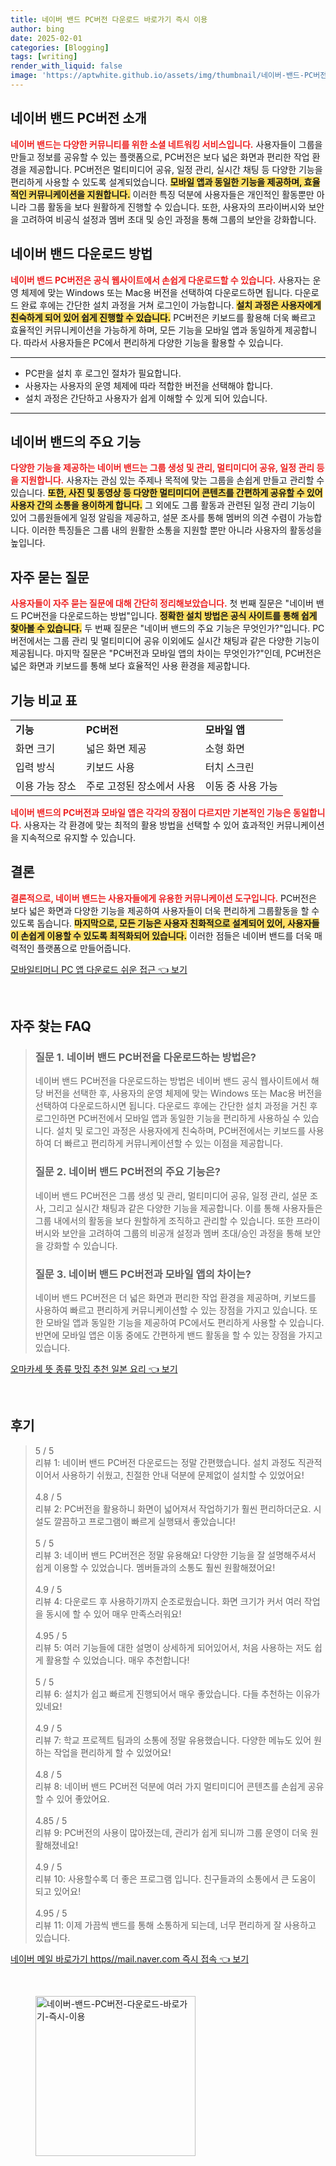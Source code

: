 ```yaml
---
title: 네이버 밴드 PC버전 다운로드 바로가기 즉시 이용
author: bing
date: 2025-02-01
categories: [Blogging]
tags: [writing]
render_with_liquid: false
image: 'https://aptwhite.github.io/assets/img/thumbnail/네이버-밴드-PC버전-다운로드-바로가기-즉시-이용.webp'
---
```



<h2 id='네이버밴드PC버전소개'>네이버 밴드 PC버전 소개</h2>

<p><b><span style="color: #ee2323;">네이버 밴드는 다양한 커뮤니티를 위한 소셜 네트워킹 서비스입니다.</span></b> 사용자들이 그룹을 만들고 정보를 공유할 수 있는 플랫폼으로, PC버전은 보다 넓은 화면과 편리한 작업 환경을 제공합니다. PC버전은 멀티미디어 공유, 일정 관리, 실시간 채팅 등 다양한 기능을 편리하게 사용할 수 있도록 설계되었습니다. <b><span style="background-color: #ffe066;">모바일 앱과 동일한 기능을 제공하며, 효율적인 커뮤니케이션을 지원합니다.</span></b> 이러한 특징 덕분에 사용자들은 개인적인 활동뿐만 아니라 그룹 활동을 보다 원활하게 진행할 수 있습니다. 또한, 사용자의 프라이버시와 보안을 고려하여 비공식 설정과 멤버 초대 및 승인 과정을 통해 그룹의 보안을 강화합니다.</p>

<h2 id='네이버밴드다운로드방법'>네이버 밴드 다운로드 방법</h2>

<p><b><span style="color: #ee2323;">네이버 밴드 PC버전은 공식 웹사이트에서 손쉽게 다운로드할 수 있습니다.</span></b> 사용자는 운영 체제에 맞는 Windows 또는 Mac용 버전을 선택하여 다운로드하면 됩니다. 다운로드 완료 후에는 간단한 설치 과정을 거쳐 로그인이 가능합니다. <b><span style="background-color: #ffe066;">설치 과정은 사용자에게 친숙하게 되어 있어 쉽게 진행할 수 있습니다.</span></b> PC버전은 키보드를 활용해 더욱 빠르고 효율적인 커뮤니케이션을 가능하게 하며, 모든 기능을 모바일 앱과 동일하게 제공합니다. 따라서 사용자들은 PC에서 편리하게 다양한 기능을 활용할 수 있습니다.</p>

<hr />

<ul>
    <li>PC판을 설치 후 로그인 절차가 필요합니다.</li>
    <li>사용자는 사용자의 운영 체제에 따라 적합한 버전을 선택해야 합니다.</li>
    <li>설치 과정은 간단하고 사용자가 쉽게 이해할 수 있게 되어 있습니다.</li>
</ul>

<hr />

<h2 id='주요기능소개'>네이버 밴드의 주요 기능</h2>

<p><b><span style="color: #ee2323;">다양한 기능을 제공하는 네이버 밴드는 그룹 생성 및 관리, 멀티미디어 공유, 일정 관리 등을 지원합니다.</span></b> 사용자는 관심 있는 주제나 목적에 맞는 그룹을 손쉽게 만들고 관리할 수 있습니다. <b><span style="background-color: #ffe066;">또한, 사진 및 동영상 등 다양한 멀티미디어 콘텐츠를 간편하게 공유할 수 있어 사용자 간의 소통을 용이하게 합니다.</span></b> 그 외에도 그룹 활동과 관련된 일정 관리 기능이 있어 그룹원들에게 일정 알림을 제공하고, 설문 조사를 통해 멤버의 의견 수렴이 가능합니다. 이러한 특징들은 그룹 내의 원활한 소통을 지원할 뿐만 아니라 사용자의 활동성을 높입니다.</p>

<h2 id='자주묻는질문'>자주 묻는 질문</h2>

<p><b><span style="color: #ee2323;">사용자들이 자주 묻는 질문에 대해 간단히 정리해보았습니다.</span></b> 첫 번째 질문은 "네이버 밴드 PC버전을 다운로드하는 방법"입니다. <b><span style="background-color: #ffe066;">정확한 설치 방법은 공식 사이트를 통해 쉽게 찾아볼 수 있습니다.</span></b> 두 번째 질문은 "네이버 밴드의 주요 기능은 무엇인가?"입니다. PC버전에서는 그룹 관리 및 멀티미디어 공유 이외에도 실시간 채팅과 같은 다양한 기능이 제공됩니다. 마지막 질문은 "PC버전과 모바일 앱의 차이는 무엇인가?"인데, PC버전은 넓은 화면과 키보드를 통해 보다 효율적인 사용 환경을 제공합니다.</p>

<h2 id='기능비교표'>기능 비교 표</h2>

<table>
    <tr>
        <td><b>기능</b></td>
        <td><b>PC버전</b></td>
        <td><b>모바일 앱</b></td>
    </tr>
    <tr>
        <td>화면 크기</td>
        <td>넓은 화면 제공</td>
        <td>소형 화면</td>
    </tr>
    <tr>
        <td>입력 방식</td>
        <td>키보드 사용</td>
        <td>터치 스크린</td>
    </tr>
    <tr>
        <td>이용 가능 장소</td>
        <td>주로 고정된 장소에서 사용</td>
        <td>이동 중 사용 가능</td>
    </tr>
</table>

<p><b><span style="color: #ee2323;">네이버 밴드의 PC버전과 모바일 앱은 각각의 장점이 다르지만 기본적인 기능은 동일합니다.</span></b> 사용자는 각 환경에 맞는 최적의 활용 방법을 선택할 수 있어 효과적인 커뮤니케이션을 지속적으로 유지할 수 있습니다.</p>

<h2 id='결론'>결론</h2>

<p><b><span style="color: #ee2323;">결론적으로, 네이버 밴드는 사용자들에게 유용한 커뮤니케이션 도구입니다.</span></b> PC버전은 보다 넓은 화면과 다양한 기능을 제공하여 사용자들이 더욱 편리하게 그룹활동을 할 수 있도록 돕습니다. <b><span style="background-color: #ffe066;">마지막으로, 모든 기능은 사용자 친화적으로 설계되어 있어, 사용자들이 손쉽게 이용할 수 있도록 최적화되어 있습니다.</span></b> 이러한 점들은 네이버 밴드를 더욱 매력적인 플랫폼으로 만들어줍니다.</p>


<p><a class="click-button" title="모바일티머니 PC 앱 다운로드 쉬운 접근" href="https://aptwhite.github.io/posts/%EB%AA%A8%EB%B0%94%EC%9D%BC%ED%8B%B0%EB%A8%B8%EB%8B%88-PC-%EC%95%B1-%EB%8B%A4%EC%9A%B4%EB%A1%9C%EB%93%9C-%EC%89%AC%EC%9A%B4-%EC%A0%91%EA%B7%BC/" rel="dofollow">모바일티머니 PC 앱 다운로드 쉬운 접근 👈 보기</a></p><br>
<h2 id='자주_찾는_FAQ'>자주 찾는 FAQ</h2>
<div itemscope="" itemtype="https://schema.org/FAQPage"> 
<blockquote> 
<div itemscope="" itemprop="mainEntity" itemtype="https://schema.org/Question"> 
<h3 itemprop="name">질문 1. 네이버 밴드 PC버전을 다운로드하는 방법은?</h3> 
<div itemscope="" itemprop="acceptedAnswer" itemtype="https://schema.org/Answer"> 
<span itemprop="text"> 
<p>네이버 밴드 PC버전을 다운로드하는 방법은 네이버 밴드 공식 웹사이트에서 해당 버전을 선택한 후, 사용자의 운영 체제에 맞는 Windows 또는 Mac용 버전을 선택하여 다운로드하시면 됩니다. 다운로드 후에는 간단한 설치 과정을 거친 후 로그인하면 PC버전에서 모바일 앱과 동일한 기능을 편리하게 사용하실 수 있습니다. 설치 및 로그인 과정은 사용자에게 친숙하며, PC버전에서는 키보드를 사용하여 더 빠르고 편리하게 커뮤니케이션할 수 있는 이점을 제공합니다.</p> 
</span> 
</div> 
</div> 

<div itemscope="" itemprop="mainEntity" itemtype="https://schema.org/Question"> 
<h3 itemprop="name">질문 2. 네이버 밴드 PC버전의 주요 기능은?</h3> 
<div itemscope="" itemprop="acceptedAnswer" itemtype="https://schema.org/Answer"> 
<span itemprop="text"> 
<p>네이버 밴드 PC버전은 그룹 생성 및 관리, 멀티미디어 공유, 일정 관리, 설문 조사, 그리고 실시간 채팅과 같은 다양한 기능을 제공합니다. 이를 통해 사용자들은 그룹 내에서의 활동을 보다 원할하게 조직하고 관리할 수 있습니다. 또한 프라이버시와 보안을 고려하여 그룹의 비공개 설정과 멤버 초대/승인 과정을 통해 보안을 강화할 수 있습니다.</p> 
</span> 
</div> 
</div>

<div itemscope="" itemprop="mainEntity" itemtype="https://schema.org/Question"> 
<h3 itemprop="name">질문 3. 네이버 밴드 PC버전과 모바일 앱의 차이는?</h3> 
<div itemscope="" itemprop="acceptedAnswer" itemtype="https://schema.org/Answer"> 
<span itemprop="text"> 
<p>네이버 밴드 PC버전은 더 넓은 화면과 편리한 작업 환경을 제공하며, 키보드를 사용하여 빠르고 편리하게 커뮤니케이션할 수 있는 장점을 가지고 있습니다. 또한 모바일 앱과 동일한 기능을 제공하여 PC에서도 편리하게 사용할 수 있습니다. 반면에 모바일 앱은 이동 중에도 간편하게 밴드 활동을 할 수 있는 장점을 가지고 있습니다.</p> 
</span> 
</div> 
</div> 
</blockquote> 
</div>
<p><a class="click-button" title="오마카세 뜻 종류 맛집 추천 일본 요리" href="https://aptwhite.github.io/posts/%EC%98%A4%EB%A7%88%EC%B9%B4%EC%84%B8-%EB%9C%BB-%EC%A2%85%EB%A5%98-%EB%A7%9B%EC%A7%91-%EC%B6%94%EC%B2%9C-%EC%9D%BC%EB%B3%B8-%EC%9A%94%EB%A6%AC/" rel="dofollow">오마카세 뜻 종류 맛집 추천 일본 요리 👈 보기</a></p><br>
<h2 id='후기'>후기</h2>
<div itemscope itemtype="https://schema.org/Product">
  <blockquote>
  <div itemprop="review" itemscope itemtype="https://schema.org/Review">
      <div itemprop="reviewRating" itemscope itemtype="https://schema.org/Rating"> <span itemprop="ratingValue">5</span> / <span itemprop="bestRating">5</span> </div>
      <span itemprop="reviewBody">리뷰 1: 네이버 밴드 PC버전 다운로드는 정말 간편했습니다. 설치 과정도 직관적이어서 사용하기 쉬웠고, 친절한 안내 덕분에 문제없이 설치할 수 있었어요!</span>
  </div>
  <br>
  <div itemprop="review" itemscope itemtype="https://schema.org/Review">
      <div itemprop="reviewRating" itemscope itemtype="https://schema.org/Rating"> <span itemprop="ratingValue">4.8</span> / <span itemprop="bestRating">5</span> </div>
      <span itemprop="reviewBody">리뷰 2: PC버전을 활용하니 화면이 넓어져서 작업하기가 훨씬 편리하더군요. 시설도 깔끔하고 프로그램이 빠르게 실행돼서 좋았습니다!</span>
  </div>
  <br>
  <div itemprop="review" itemscope itemtype="https://schema.org/Review">
      <div itemprop="reviewRating" itemscope itemtype="https://schema.org/Rating"> <span itemprop="ratingValue">5</span> / <span itemprop="bestRating">5</span> </div>
      <span itemprop="reviewBody">리뷰 3: 네이버 밴드 PC버전은 정말 유용해요! 다양한 기능을 잘 설명해주셔서 쉽게 이용할 수 있었습니다. 멤버들과의 소통도 훨씬 원활해졌어요!</span>
  </div>
  <br>
  <div itemprop="review" itemscope itemtype="https://schema.org/Review">
      <div itemprop="reviewRating" itemscope itemtype="https://schema.org/Rating"> <span itemprop="ratingValue">4.9</span> / <span itemprop="bestRating">5</span> </div>
      <span itemprop="reviewBody">리뷰 4: 다운로드 후 사용하기까지 순조로웠습니다. 화면 크기가 커서 여러 작업을 동시에 할 수 있어 매우 만족스러워요!</span>
  </div>
  <br>
  <div itemprop="review" itemscope itemtype="https://schema.org/Review">
      <div itemprop="reviewRating" itemscope itemtype="https://schema.org/Rating"> <span itemprop="ratingValue">4.95</span> / <span itemprop="bestRating">5</span> </div>
      <span itemprop="reviewBody">리뷰 5: 여러 기능들에 대한 설명이 상세하게 되어있어서, 처음 사용하는 저도 쉽게 활용할 수 있었습니다. 매우 추천합니다!</span>
  </div>
  <br>
  <div itemprop="review" itemscope itemtype="https://schema.org/Review">
      <div itemprop="reviewRating" itemscope itemtype="https://schema.org/Rating"> <span itemprop="ratingValue">5</span> / <span itemprop="bestRating">5</span> </div>
      <span itemprop="reviewBody">리뷰 6: 설치가 쉽고 빠르게 진행되어서 매우 좋았습니다. 다들 추천하는 이유가 있네요!</span>
  </div>
  <br>
  <div itemprop="review" itemscope itemtype="https://schema.org/Review">
      <div itemprop="reviewRating" itemscope itemtype="https://schema.org/Rating"> <span itemprop="ratingValue">4.9</span> / <span itemprop="bestRating">5</span> </div>
      <span itemprop="reviewBody">리뷰 7: 학교 프로젝트 팀과의 소통에 정말 유용했습니다. 다양한 메뉴도 있어 원하는 작업을 편리하게 할 수 있었어요!</span>
  </div>
  <br>
  <div itemprop="review" itemscope itemtype="https://schema.org/Review">
      <div itemprop="reviewRating" itemscope itemtype="https://schema.org/Rating"> <span itemprop="ratingValue">4.8</span> / <span itemprop="bestRating">5</span> </div>
      <span itemprop="reviewBody">리뷰 8: 네이버 밴드 PC버전 덕분에 여러 가지 멀티미디어 콘텐츠를 손쉽게 공유할 수 있어 좋았어요.</span>
  </div>
  <br>
  <div itemprop="review" itemscope itemtype="https://schema.org/Review">
      <div itemprop="reviewRating" itemscope itemtype="https://schema.org/Rating"> <span itemprop="ratingValue">4.85</span> / <span itemprop="bestRating">5</span> </div>
      <span itemprop="reviewBody">리뷰 9: PC버전의 사용이 많아졌는데, 관리가 쉽게 되니까 그룹 운영이 더욱 원활해졌네요!</span>
  </div>
  <br>
  <div itemprop="review" itemscope itemtype="https://schema.org/Review">
      <div itemprop="reviewRating" itemscope itemtype="https://schema.org/Rating"> <span itemprop="ratingValue">4.9</span> / <span itemprop="bestRating">5</span> </div>
      <span itemprop="reviewBody">리뷰 10: 사용할수록 더 좋은 프로그램 입니다. 친구들과의 소통에서 큰 도움이 되고 있어요!</span>
  </div>
  <br>
  <div itemprop="review" itemscope itemtype="https://schema.org/Review">
      <div itemprop="reviewRating" itemscope itemtype="https://schema.org/Rating"> <span itemprop="ratingValue">4.95</span> / <span itemprop="bestRating">5</span> </div>
      <span itemprop="reviewBody">리뷰 11: 이제 가끔씩 밴드를 통해 소통하게 되는데, 너무 편리하게 잘 사용하고 있습니다.</span>
  </div>
  </blockquote>
</div>
<p><a class="click-button" title="네이버 메일 바로가기 https//mail.naver.com 즉시 접속" href="https://aptwhite.github.io/posts/%EB%84%A4%EC%9D%B4%EB%B2%84-%EB%A9%94%EC%9D%BC-%EB%B0%94%EB%A1%9C%EA%B0%80%EA%B8%B0-httpsmail.naver.com-%EC%A6%89%EC%8B%9C-%EC%A0%91%EC%86%8D/" rel="dofollow">네이버 메일 바로가기 https//mail.naver.com 즉시 접속 👈 보기</a></p><br>
<figure class="image"><img src="https://aptwhite.github.io/assets/img/thumbnail/네이버-밴드-PC버전-다운로드-바로가기-즉시-이용.webp" alt="네이버-밴드-PC버전-다운로드-바로가기-즉시-이용" width="256" height="256"></figure>